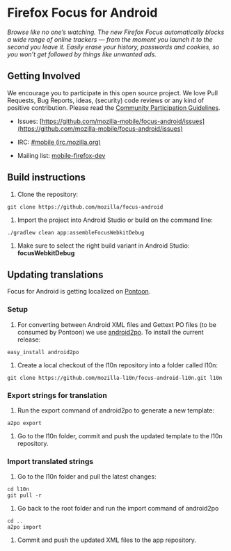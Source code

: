 # Firefox Focus for Android

_Browse like no one’s watching. The new Firefox Focus automatically blocks a wide range of online trackers — from the moment you launch it to the second you leave it. Easily erase your history, passwords and cookies, so you won’t get followed by things like unwanted ads._

Getting Involved
----------------

We encourage you to participate in this open source project. We love Pull Requests, Bug Reports, ideas, (security) code reviews or any kind of positive contribution. Please read the [Community Participation Guidelines](https://www.mozilla.org/en-US/about/governance/policies/participation/).

* Issues: [https://github.com/mozilla-mobile/focus-android/issues](https://github.com/mozilla-mobile/focus-android/issues)

* IRC: [#mobile (irc.mozilla.org)](https://wiki.mozilla.org/IRC)

* Mailing list: [mobile-firefox-dev](https://mail.mozilla.org/listinfo/mobile-firefox-dev)

Build instructions
------------------

1. Clone the repository:

  ```shell
  git clone https://github.com/mozilla/focus-android
  ```

1. Import the project into Android Studio or build on the command line:

  ```shell
  ./gradlew clean app:assembleFocusWebkitDebug
  ```

1. Make sure to select the right build variant in Android Studio: **focusWebkitDebug**

Updating translations
---------------------

Focus for Android is getting localized on [Pontoon](https://pontoon.mozilla.org/projects/focus-for-android/).

### Setup

1. For converting between Android XML files and Gettext PO files (to be consumed by Pontoon) we use [android2po](https://github.com/miracle2k/android2po). To install the current release:

  ```shell
  easy_install android2po
  ```

1. Create a local checkout of the l10n repository into a folder called l10n:

  ```shell
  git clone https://github.com/mozilla-l10n/focus-android-l10n.git l10n
  ```

### Export strings for translation

1. Run the export command of android2po to generate a new template:

  ```shell
  a2po export
  ```
  
1. Go to the l10n folder, commit and push the updated template to the l10n repository.


### Import translated strings

1. Go to the l10n folder and pull the latest changes:

  ```shell
  cd l10n
  git pull -r
  ```
  
1. Go back to the root folder and run the import command of android2po

  ```shell
  cd ..
  a2po import
  ```
  
1. Commit and push the updated XML files to the app repository.
  

